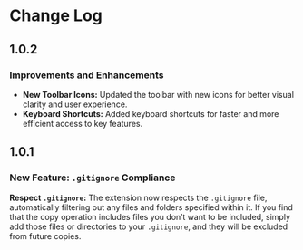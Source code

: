 # Change Log

## 1.0.2

### Improvements and Enhancements

- **New Toolbar Icons:** Updated the toolbar with new icons for better visual clarity and user experience.
- **Keyboard Shortcuts:** Added keyboard shortcuts for faster and more efficient access to key features.

## 1.0.1

### New Feature: `.gitignore` Compliance

**Respect `.gitignore`:** The extension now respects the `.gitignore` file, automatically filtering out any files and folders specified within it. If you find that the copy operation includes files you don’t want to be included, simply add those files or directories to your `.gitignore`, and they will be excluded from future copies.